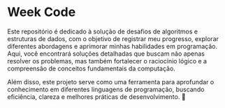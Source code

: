 # Week Code

Este repositório é dedicado à solução de desafios de algoritmos e estruturas de dados, com o objetivo de registrar meu progresso, explorar diferentes abordagens e aprimorar minhas habilidades em programação. Aqui, você encontrará soluções detalhadas que buscam não apenas resolver os problemas, mas também fortalecer o raciocínio lógico e a compreensão de conceitos fundamentais da computação.

Além disso, este projeto serve como uma ferramenta para aprofundar o conhecimento em diferentes linguagens de programação, buscando eficiência, clareza e melhores práticas de desenvolvimento. 🚀